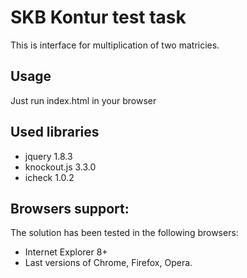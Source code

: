 # SKB Kontur test task

This is interface for multiplication of two matricies.

## Usage

Just run index.html in your browser

## Used libraries

* jquery 1.8.3
* knockout.js 3.3.0
* icheck 1.0.2

## Browsers support:

The solution has been tested in the following browsers:

* Internet Explorer 8+
* Last versions of Chrome, Firefox, Opera.
